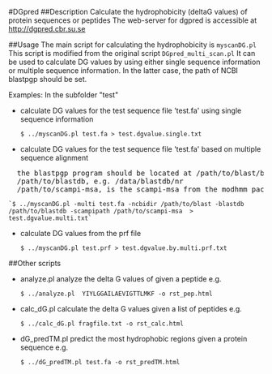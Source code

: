 #DGpred
##Description
Calculate the hydrophobicity (deltaG values) of protein sequences or peptides
The web-server for dgpred is accessible at http://dgpred.cbr.su.se

##Usage
The main script for calculating the hydrophobicity is `myscanDG.pl`
This script is modified from the original script `DGpred_multi_scan.pl`
It can be used to calculate DG values by using either single sequence
information or multiple sequence information. In the latter case, the path of 
NCBI blastpgp should be set.

Examples:
In the subfolder "test"

* calculate DG values for the test sequence file 'test.fa' using single sequence information

    `$ ../myscanDG.pl test.fa > test.dgvalue.single.txt`

* calculate DG values for the test sequence file 'test.fa' based on multiple sequence alignment
<pre>
  the blastpgp program should be located at /path/to/blast/bin/blastpgp
  /path/to/blastdb, e.g. /data/blastdb/nr
  /path/to/scampi-msa, is the scampi-msa from the modhmm package
</pre>

    `$ ../myscanDG.pl -multi test.fa -ncbidir /path/to/blast -blastdb /path/to/blastdb -scampipath /path/to/scampi-msa  > test.dgvalue.multi.txt`

* calculate DG values from the prf file 

    `$ ../myscanDG.pl test.prf > test.dgvalue.by.multi.prf.txt`

##Other scripts

* analyze.pl    analyze the delta G values of given a peptide
e.g.

    `$ ../analyze.pl  YIYLGGAILAEVIGTTLMKF -o rst_pep.html`

* calc_dG.pl    calculate the delta G values given a list of peptides
e.g.

    `$ ../calc_dG.pl fragfile.txt -o rst_calc.html`

* dG_predTM.pl  predict the most hydrophobic regions given a protein sequence
e.g.

    `$ ../dG_predTM.pl test.fa -o rst_predTM.html`


